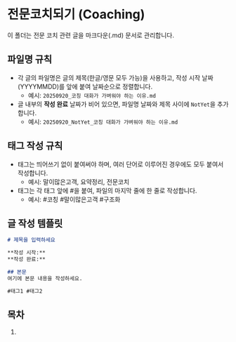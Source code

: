 # 전문코치되기 (Coaching)


이 폴더는 전문 코치 관련 글을 마크다운(.md) 문서로 관리합니다.



## 파일명 규칙

- 각 글의 파일명은 글의 제목(한글/영문 모두 가능)을 사용하고, 작성 시작 날짜(YYYYMMDD)를 앞에 붙여 날짜순으로 정렬합니다.
	- 예시: `20250920_코칭 대화가 가벼워야 하는 이유.md`
- 글 내부의 **작성 완료** 날짜가 비어 있으면, 파일명 날짜와 제목 사이에 `NotYet`을 추가합니다.
	- 예시: `20250920_NotYet_코칭 대화가 가벼워야 하는 이유.md`



## 태그 작성 규칙

- 태그는 띄어쓰기 없이 붙여써야 하며, 여러 단어로 이루어진 경우에도 모두 붙여서 작성합니다.
	- 예시: 말이많은고객, 요약정리, 전문코치
- 태그는 각 태그 앞에 #을 붙여, 파일의 마지막 줄에 한 줄로 작성합니다.
	- 예시: #코칭 #말이많은고객 #구조화

## 글 작성 템플릿

```markdown
# 제목을 입력하세요

**작성 시작:** 
**작성 완료:** 

## 본문
여기에 본문 내용을 작성하세요.

#태그1 #태그2
```

## 목차
1. 